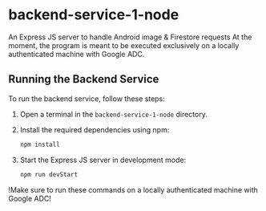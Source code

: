 # backend-service-1-node
 An Express JS server to handle Android image & Firestore requests
 At the moment, the program is meant to be executed exclusively on a locally authenticated machine with Google ADC.

 ## Running the Backend Service

To run the backend service, follow these steps:

1. Open a terminal in the `backend-service-1-node` directory.

2. Install the required dependencies using npm:

    ```bash
    npm install
    ```

3. Start the Express JS server in development mode:

    ```bash
    npm run devStart
    ```
!Make sure to run these commands on a locally authenticated machine with Google ADC!